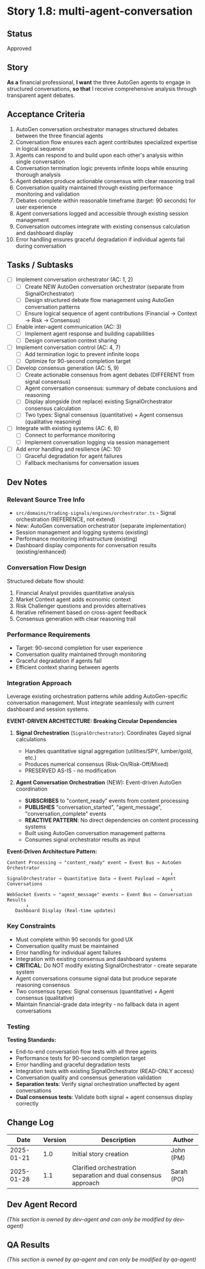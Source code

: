 # Story 1.8: multi-agent-conversation

## Status
Approved

## Story
**As a** financial professional,
**I want** the three AutoGen agents to engage in structured conversations,
**so that** I receive comprehensive analysis through transparent agent debates.

## Acceptance Criteria
1. AutoGen conversation orchestrator manages structured debates between the three financial agents
2. Conversation flow ensures each agent contributes specialized expertise in logical sequence
3. Agents can respond to and build upon each other's analysis within single conversation
4. Conversation termination logic prevents infinite loops while ensuring thorough analysis
5. Agent debates produce actionable consensus with clear reasoning trail
6. Conversation quality maintained through existing performance monitoring and validation
7. Debates complete within reasonable timeframe (target: 90 seconds) for user experience
8. Agent conversations logged and accessible through existing session management
9. Conversation outcomes integrate with existing consensus calculation and dashboard display
10. Error handling ensures graceful degradation if individual agents fail during conversation

## Tasks / Subtasks
- [ ] Implement conversation orchestrator (AC: 1, 2)
  - [ ] Create NEW AutoGen conversation orchestrator (separate from SignalOrchestrator)
  - [ ] Design structured debate flow management using AutoGen conversation patterns
  - [ ] Ensure logical sequence of agent contributions (Financial → Context → Risk → Consensus)
- [ ] Enable inter-agent communication (AC: 3)
  - [ ] Implement agent response and building capabilities
  - [ ] Design conversation context sharing
- [ ] Implement conversation control (AC: 4, 7)
  - [ ] Add termination logic to prevent infinite loops
  - [ ] Optimize for 90-second completion target
- [ ] Develop consensus generation (AC: 5, 9)
  - [ ] Create actionable consensus from agent debates (DIFFERENT from signal consensus)
  - [ ] Agent conversation consensus: summary of debate conclusions and reasoning
  - [ ] Display alongside (not replace) existing SignalOrchestrator consensus calculation
  - [ ] Two types: Signal consensus (quantitative) + Agent consensus (qualitative reasoning)
- [ ] Integrate with existing systems (AC: 6, 8)
  - [ ] Connect to performance monitoring
  - [ ] Implement conversation logging via session management
- [ ] Add error handling and resilience (AC: 10)
  - [ ] Graceful degradation for agent failures
  - [ ] Fallback mechanisms for conversation issues

## Dev Notes

### Relevant Source Tree Info
- `src/domains/trading-signals/engines/orchestrator.ts` - Signal orchestration (REFERENCE, not extend)
- New: AutoGen conversation orchestrator (separate implementation)
- Session management and logging systems (existing)
- Performance monitoring infrastructure (existing)
- Dashboard display components for conversation results (existing/enhanced)

### Conversation Flow Design
Structured debate flow should:
1. Financial Analyst provides quantitative analysis
2. Market Context agent adds economic context
3. Risk Challenger questions and provides alternatives
4. Iterative refinement based on cross-agent feedback
5. Consensus generation with clear reasoning trail

### Performance Requirements
- Target: 90-second completion for user experience
- Conversation quality maintained through monitoring
- Graceful degradation if agents fail
- Efficient context sharing between agents

### Integration Approach
Leverage existing orchestration patterns while adding AutoGen-specific conversation management. Must integrate seamlessly with current dashboard and session systems.

**EVENT-DRIVEN ARCHITECTURE: Breaking Circular Dependencies**
1. **Signal Orchestration** (`SignalOrchestrator`): Coordinates Gayed signal calculations
   - Handles quantitative signal aggregation (utilities/SPY, lumber/gold, etc.)
   - Produces numerical consensus (Risk-On/Risk-Off/Mixed)
   - PRESERVED AS-IS - no modification

2. **Agent Conversation Orchestration** (NEW): Event-driven AutoGen coordination
   - **SUBSCRIBES** to "content_ready" events from content processing
   - **PUBLISHES** "conversation_started", "agent_message", "conversation_complete" events
   - **REACTIVE PATTERN**: No direct dependencies on content processing systems
   - Built using AutoGen conversation management patterns
   - Consumes signal orchestrator results as input

**Event-Driven Architecture Pattern:**
```
Content Processing → "content_ready" event → Event Bus → AutoGen Orchestrator
                                                            ↓
SignalOrchestrator → Quantitative Data → Event Payload → Agent Conversations
                                                            ↓
WebSocket Events ← "agent_message" events ← Event Bus ← Conversation Results
       ↓
   Dashboard Display (Real-time updates)
```

### Key Constraints
- Must complete within 90 seconds for good UX
- Conversation quality must be maintained
- Error handling for individual agent failures
- Integration with existing consensus and dashboard systems
- **CRITICAL**: Do NOT modify existing SignalOrchestrator - create separate system
- Agent conversations consume signal data but produce separate reasoning consensus
- Two consensus types: Signal consensus (quantitative) + Agent consensus (qualitative)
- Maintain financial-grade data integrity - no fallback data in agent conversations

### Testing
**Testing Standards:**
- End-to-end conversation flow tests with all three agents
- Performance tests for 90-second completion target
- Error handling and graceful degradation tests
- Integration tests with existing SignalOrchestrator (READ-ONLY access)
- Conversation quality and consensus generation validation
- **Separation tests**: Verify signal orchestration unaffected by agent conversations
- **Dual consensus tests**: Validate both signal + agent consensus display correctly

## Change Log
| Date | Version | Description | Author |
|------|---------|-------------|---------|
| 2025-01-21 | 1.0 | Initial story creation | John (PM) |
| 2025-01-28 | 1.1 | Clarified orchestration separation and dual consensus approach | Sarah (PO) |

## Dev Agent Record
_(This section is owned by dev-agent and can only be modified by dev-agent)_

## QA Results
_(This section is owned by qa-agent and can only be modified by qa-agent)_